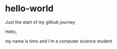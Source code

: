 # hello-world
Just the start of my github journey


Hello,

my name is timo and i'm a computer science student

